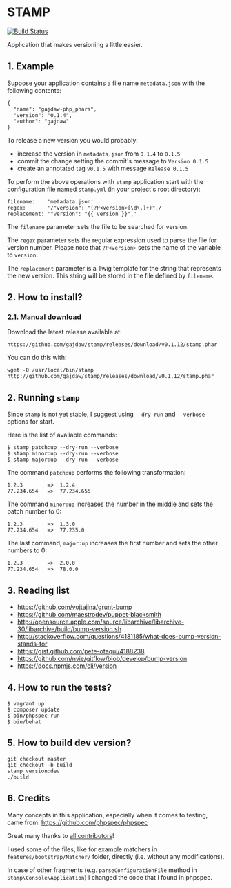 STAMP
=====

[![Build Status](https://travis-ci.org/gajdaw/stamp.svg?branch=master)](https://travis-ci.org/gajdaw/stamp)

Application that makes versioning a little easier.

## 1. Example

Suppose your application contains a file name `metadata.json` with
the following contents:

    {
      "name": "gajdaw-php_phars",
      "version": "0.1.4",
      "author": "gajdaw"
    }

To release a new version you would probably:

* increase the version in `metadata.json` from `0.1.4` to `0.1.5`
* commit the change setting the commit's message to `Version 0.1.5`
* create an annotated tag `v0.1.5` with message `Release 0.1.5`

To perform the above operations with `stamp` application
start with the configuration file named `stamp.yml`
(in your project's root directory):

    filename:    'metadata.json'
    regex:       '/"version": "(?P<version>[\d\.]+)",/'
    replacement: '"version": "{{ version }}",'

The `filename` parameter sets the file to be searched for version.

The `regex` parameter sets the regular expression used to parse
the file for version number. Please note that `?P<version>`
sets the name of the variable to `version`.

The `replacement` parameter is a Twig template for the
string that represents the new version. This string
will be stored in the file defined by `filename`.

## 2. How to install?

### 2.1. Manual download

Download the latest release available at:

    https://github.com/gajdaw/stamp/releases/download/v0.1.12/stamp.phar

You can do this with:

    wget -O /usr/local/bin/stamp http://github.com/gajdaw/stamp/releases/download/v0.1.12/stamp.phar

## 2. Running `stamp`

Since `stamp` is not yet stable, I suggest using
`--dry-run` and `--verbose` options for start.

Here is the list of available commands:

    $ stamp patch:up --dry-run --verbose
    $ stamp minor:up --dry-run --verbose
    $ stamp major:up --dry-run --verbose

The command `patch:up` performs the following transformation:

    1.2.3        =>  1.2.4
    77.234.654   =>  77.234.655

The command `minor:up` increases the number in the middle
and sets the patch number to 0:

    1.2.3        =>  1.3.0
    77.234.654   =>  77.235.0

The last command, `major:up` increases the first number
and sets the other numbers to 0:

    1.2.3        =>  2.0.0
    77.234.654   =>  78.0.0

## 3. Reading list

* https://github.com/vojtajina/grunt-bump
* https://github.com/maestrodev/puppet-blacksmith
* http://opensource.apple.com/source/libarchive/libarchive-30/libarchive/build/bump-version.sh
* http://stackoverflow.com/questions/4181185/what-does-bump-version-stands-for
* https://gist.github.com/pete-otaqui/4188238
* https://github.com/nvie/gitflow/blob/develop/bump-version
* https://docs.npmjs.com/cli/version

## 4. How to run the tests?

    $ vagrant up
    $ composer update
    $ bin/phpspec run
    $ bin/behat

## 5. How to build dev version?

    git checkout master
    git checkout -b build
    stamp version:dev
    ./build

## 6. Credits

Many concepts in this application, especially when it comes to
testing, came from: https://github.com/phpspec/phpspec

Great many thanks to [all contributors](https://github.com/phpspec/phpspec/graphs/contributors)!

I used some of the files, like for example matchers in
`features/bootstrap/Matcher/` folder, directly
(i.e. without any modifications).

In case of other fragments (e.g. `parseConfigurationFile`
method in `Stamp\Console\Application`) I changed the
code that I found in phpspec.

